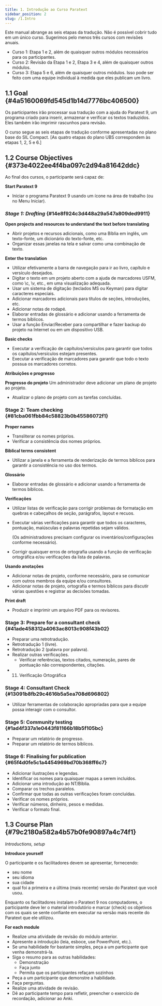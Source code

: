 ```yaml
---
title: 1. Introdução ao Curso Paratext
sidebar_position: 2
slug: /1.Intro
---
```


Este manual abrange as seis etapas da tradução. Não é possível cobrir tudo em um único curso. Sugerimos pelo menos três cursos com revisões anuais.

- Curso 1: Etapa 1 e 2, além de quaisquer outros módulos necessários para os participantes.
- Curso 2: Revisão da Etapa 1 e 2, Etapa 3 e 4, além de quaisquer outros módulos.
- Curso 3: Etapa 5 e 6, além de quaisquer outros módulos. Isso pode ser feito com uma equipe individual à medida que eles publicam um livro.

## 1.1 Goal {#4a5160069fd545d1b14d7776bc406500}

Os participantes irão processar sua tradução com a ajuda do Paratext 9, um programa criado para inserir, armazenar e verificar os textos traduzidos. Eles também irão imprimir rascunhos para revisão.

O curso segue as seis etapas de tradução conforme apresentadas no plano base do SIL Compact. [As quatro etapas do plano UBS correspondem às etapas 1, 2, 5 e 6.]

## 1.2 Course Objectives {#373e4022ee4f4ba097c2d94a81642ddc}

Ao final dos cursos, o participante será capaz de:

**Start Paratext 9**

- Iniciar o programa Paratext 9 usando um ícone na área de trabalho (ou no Menu Iniciar).

### _**Stage 1: Drafting**_ {#14e8f924c3d448a29a547a809ded9911}

**Open projects and resources to understand the text before translating**

- Abrir projetos e recursos adicionais, como uma Bíblia em inglês, um texto-fonte, um dicionário do texto-fonte, etc.
- Organizar essas janelas na tela e salvar como uma combinação de texto.

**Enter the translation**

- Utilizar efetivamente a barra de navegação para ir ao livro, capítulo e versículo desejados.
- Digitar o texto em um projeto aberto com a ajuda de marcadores USFM, como \\c, \\v, etc., em uma visualização adequada.
- Usar um sistema de digitação (teclados MS ou Keyman) para digitar caracteres especiais.
- Adicionar marcadores adicionais para títulos de seções, introduções, etc.
- Adicionar notas de rodapé.
- Elaborar entradas de glossário e adicionar usando a ferramenta de termos bíblicos.
- Usar a função Enviar/Receber para compartilhar e fazer backup do projeto na Internet ou em um dispositivo USB.

**Basic checks**

- Executar a verificação de capítulos/versículos para garantir que todos os capítulos/versículos estejam presentes.
- Executar a verificação de marcadores para garantir que todo o texto possua os marcadores corretos.

**Atribuições e progresso**

<strong x-id="1">Progresso do projeto</strong> Um administrador deve adicionar um plano de projeto ao projeto.

- Atualizar o plano de projeto com as tarefas concluídas.

### **Stage 2: Team checking** {#81cba061fbb84c58823b0b45586072f1}

**Proper names**

- Transliterar os nomes próprios.
- Verificar a consistência dos nomes próprios.

**Biblical terms consistent**

- Utilizar a janela e a ferramenta de renderização de termos bíblicos para garantir a consistência no uso dos termos.

**Glossário**

- Elaborar entradas de glossário e adicionar usando a ferramenta de termos bíblicos.

**Verificações**

- Utilizar listas de verificação para corrigir problemas de formatação em quebras e cabeçalhos de seção, parágrafos, layout e recuos.

- Executar várias verificações para garantir que todos os caracteres, pontuação, maiúsculas e palavras repetidas sejam válidos.

    (Os administradores precisam configurar os inventários/configurações conforme necessário).

- Corrigir quaisquer erros de ortografia usando a função de verificação ortográfica e/ou verificações da lista de palavras.

**Usando anotações**

- Adicionar notas de projeto, conforme necessário, para se comunicar com outros membros da equipe e/ou consultores.
- Adicionar notas de projeto, ortografia e termos bíblicos para discutir várias questões e registrar as decisões tomadas.

**Print draft**

- Produzir e imprimir um arquivo PDF para os revisores.

### **Stage 3: Prepare for a consultant check** {#41ade458312a4063ac8013c908f43b02}

- Preparar uma retrotradução.
- Retrotradução 1 (livre).
- Retrotradução 2 (palavra por palavra).
- Realizar outras verificações.
    - Verificar referências, textos citados, numeração, pares de pontuação não correspondentes, citações.
- 11. Verificação Ortográfica

### **Stage 4: Consultant Check** {#13091b8fb29c4616b5a5ea708d696802}

- Utilizar ferramentas de colaboração apropriadas para que a equipe possa interagir com o consultor.

### **Stage 5: Community testing** {#1ad4f337a1e0443f81166b18b5f105bc}

- Preparar um relatório de progresso.
- Preparar um relatório de termos bíblicos.

### **Stage 6: Finalising for publication** {#65f4d0fe5c1a4454969bd70b368ff6c7}

- Adicionar ilustrações e legendas.
- Identificar os nomes para quaisquer mapas a serem incluídos.
- Adicionar uma introdução ao NT/Bíblia.
- Comparar os trechos paralelos.
- Confirmar que todas as outras verificações foram concluídas.
- Verificar os nomes próprios.
- Verificar números, dinheiro, pesos e medidas.
- Verificar o formato final.

## 1.3 Course Plan {#79c2180a582a4b57b0fe90897a4c74f1}

_Introductions, setup_

**Introduce yourself**

O participante e os facilitadores devem se apresentar, fornecendo:

- seu nome
- seu idioma
- sua cidade
- qual foi a primeira e a última (mais recente) versão do Paratext que você usou.

Enquanto os facilitadores instalam o Paratext 9 nos computadores, o participante deve ler o material introdutório e marcar (check) os objetivos com os quais se sente confiante em executar na versão mais recente do Paratext que ele utilizou.

**For each module**

- Realize uma atividade de revisão do módulo anterior.
- Apresente a introdução (leia, esboce, use PowerPoint, etc.).
- Se uma habilidade for bastante simples, peça a um participante que venha demonstrá-la.
- Siga o resumo para as outras habilidades:
    - Demonstração
    - Faça junto
    - Permita que os participantes refaçam sozinhos
- Peça a um participante que demonstre a habilidade.
- Faça perguntas.
- Realize uma atividade de revisão.
- Dê ao participante tempo para refletir, preencher o exercício de recordação, adicionar ao Anki.

